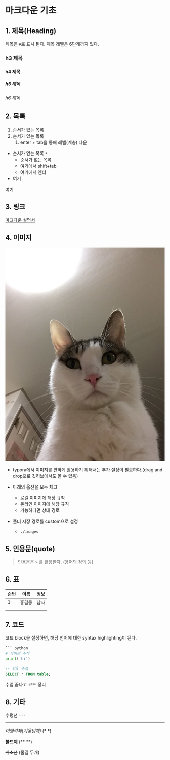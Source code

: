 # 마크다운 기초

## 1. 제목(Heading)

제목은 `#`로  표시 된다. 제목 레벨은 6단계까지 있다.

### h3 제목

#### h4 제목

#####  h5 제목

###### h6 제목

 ## 2. 목록

1. 순서가 있는 목록
2. 순서가 있는 목록
   1. enter + tab을 통해 레벨(계층) 다운

* 순서가 없는 목록 `*`
  * 순서가 없는 목록
  * 여기에서 shift+tab
  * 여기에서 엔터
* 여기

여기

## 3. 링크

[마크다운 설명서](https://guides.github.com/features/mastering-markdown/)

## 4. 이미지

![고양이에 대한 이미지 검색결과](images/00500561_20180313.JPG)

* typora에서 이미지를 편하게 활용하기 위해서는 추가 설정이 필요하다.(drag and drop으로 깃허브에서도 볼 수 있음)
* 아래의 옵션을 모두 체크
  * 로컬 이미지에 해당 규칙
  * 온라인 이미지에 해당 규칙
  * 가능하다면 상대 경로

* 폴더 저장 경로를 custom으로 설정
  * `./images`

## 5. 인용문(quote)

>  인용문은 `>` 를 활용한다. (용어의 정의 등)

## 6. 표

| 순번 | 이름   | 정보 |
| ---- | ------ | ---- |
| 1    | 홍길동 | 남자 |
|      |        |      |
|      |        |      |

## 7. 코드

코드 block을 설정하면, 해당 언어에 대한 syntax highlighting이 된다.

``` python
​``` python
# 파이썬 주석
print('hi')
```

``` sql
-- sql 주석
SELECT * FROM table;
```

수업 끝나고 코드 정리

## 8. 기타

수평선 `---`

---

*이탤릭체(기울임체)*  (* *)

**볼드체**  (** **)

~~취소선~~ (물결 두개)







